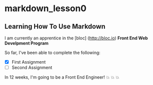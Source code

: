 markdown_lesson0
================

## Learning How To Use Markdown

I am currently an apprentice in the [bloc] (http://bloc.io) **Front End Web Develpment Program**

So far, I've been able to complete the following:

- [x] First Assignment
- [ ] Second Assignment

In 12 weeks, I'm going to be a Front End Engineer! :boom: :boom: :boom:

